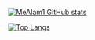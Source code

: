 [![MeAlam1 GitHub stats](https://github-readme-stats.vercel.app/api?username=MeAlam1&show_icons=true&theme=tokyonight)](https://github.com/anuraghazra/github-readme-stats)

[![Top Langs](https://github-readme-stats.vercel.app/api/top-langs/?username=MeAlam1&layout=compact&theme=tokyonight&hide=batchfile,shell,ruby)](https://github.com/anuraghazra/github-readme-stats)
